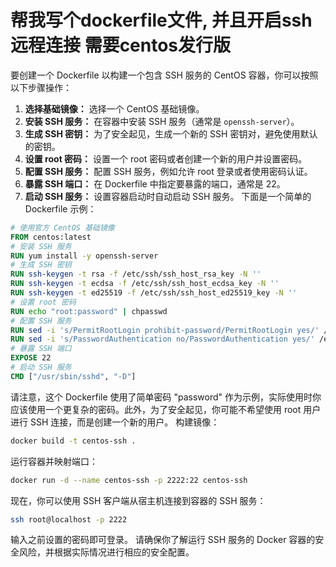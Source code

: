 
# 帮我写个dockerfile文件, 并且开启ssh远程连接 需要centos发行版

要创建一个 Dockerfile 以构建一个包含 SSH 服务的 CentOS 容器，你可以按照以下步骤操作：

1. **选择基础镜像：** 选择一个 CentOS 基础镜像。
2. **安装 SSH 服务：** 在容器中安装 SSH 服务（通常是 `openssh-server`）。
3. **生成 SSH 密钥：** 为了安全起见，生成一个新的 SSH 密钥对，避免使用默认的密钥。
4. **设置 root 密码：** 设置一个 root 密码或者创建一个新的用户并设置密码。
5. **配置 SSH 服务：** 配置 SSH 服务，例如允许 root 登录或者使用密码认证。
6. **暴露 SSH 端口：** 在 Dockerfile 中指定要暴露的端口，通常是 22。
7. **启动 SSH 服务：** 设置容器启动时自动启动 SSH 服务。
下面是一个简单的 Dockerfile 示例：

```Dockerfile
# 使用官方 CentOS 基础镜像
FROM centos:latest
# 安装 SSH 服务
RUN yum install -y openssh-server
# 生成 SSH 密钥
RUN ssh-keygen -t rsa -f /etc/ssh/ssh_host_rsa_key -N ''
RUN ssh-keygen -t ecdsa -f /etc/ssh/ssh_host_ecdsa_key -N ''
RUN ssh-keygen -t ed25519 -f /etc/ssh/ssh_host_ed25519_key -N ''
# 设置 root 密码
RUN echo "root:password" | chpasswd
# 配置 SSH 服务
RUN sed -i 's/PermitRootLogin prohibit-password/PermitRootLogin yes/' /etc/ssh/sshd_config
RUN sed -i 's/PasswordAuthentication no/PasswordAuthentication yes/' /etc/ssh/sshd_config
# 暴露 SSH 端口
EXPOSE 22
# 启动 SSH 服务
CMD ["/usr/sbin/sshd", "-D"]
```

请注意，这个 Dockerfile 使用了简单密码 "password" 作为示例，实际使用时你应该使用一个更复杂的密码。此外，为了安全起见，你可能不希望使用 root 用户进行 SSH 连接，而是创建一个新的用户。
构建镜像：

```bash
docker build -t centos-ssh .
```

运行容器并映射端口：

```bash
docker run -d --name centos-ssh -p 2222:22 centos-ssh
```

现在，你可以使用 SSH 客户端从宿主机连接到容器的 SSH 服务：

```bash
ssh root@localhost -p 2222
```

输入之前设置的密码即可登录。
请确保你了解运行 SSH 服务的 Docker 容器的安全风险，并根据实际情况进行相应的安全配置。
